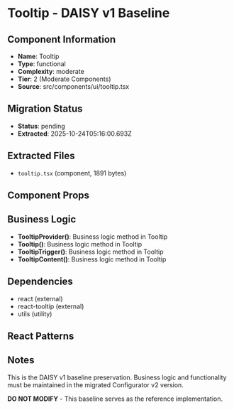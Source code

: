 # Tooltip - DAISY v1 Baseline

## Component Information

- **Name**: Tooltip
- **Type**: functional
- **Complexity**: moderate
- **Tier**: 2 (Moderate Components)
- **Source**: src/components/ui/tooltip.tsx

## Migration Status

- **Status**: pending
- **Extracted**: 2025-10-24T05:16:00.693Z

## Extracted Files

- `tooltip.tsx` (component, 1891 bytes)

## Component Props



## Business Logic

- **TooltipProvider()**: Business logic method in Tooltip
- **Tooltip()**: Business logic method in Tooltip
- **TooltipTrigger()**: Business logic method in Tooltip
- **TooltipContent()**: Business logic method in Tooltip

## Dependencies

- react (external)
- react-tooltip (external)
- utils (utility)

## React Patterns



## Notes

This is the DAISY v1 baseline preservation. Business logic and functionality
must be maintained in the migrated Configurator v2 version.

**DO NOT MODIFY** - This baseline serves as the reference implementation.
